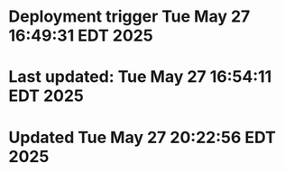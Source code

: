# Deployment trigger Tue May 27 16:49:31 EDT 2025
# Last updated: Tue May 27 16:54:11 EDT 2025
# Updated Tue May 27 20:22:56 EDT 2025
